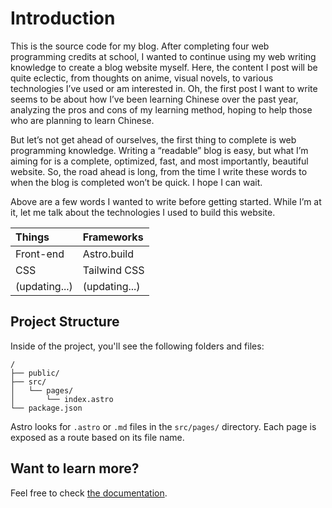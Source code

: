 # Introduction

This is the source code for my blog. After completing four web programming credits at school, I wanted to continue using my web writing knowledge to create a blog website myself. Here, the content I post will be quite eclectic, from thoughts on anime, visual novels, to various technologies I’ve used or am interested in. Oh, the first post I want to write seems to be about how I’ve been learning Chinese over the past year, analyzing the pros and cons of my learning method, hoping to help those who are planning to learn Chinese.

But let’s not get ahead of ourselves, the first thing to complete is web programming knowledge. Writing a “readable” blog is easy, but what I’m aiming for is a complete, optimized, fast, and most importantly, beautiful website. So, the road ahead is long, from the time I write these words to when the blog is completed won’t be quick. I hope I can wait.

Above are a few words I wanted to write before getting started. While I’m at it, let me talk about the technologies I used to build this website.

| Things        | Frameworks    |
| :------------ | :------------ |
| Front-end     | Astro.build   |
| CSS           | Tailwind CSS  |
| (updating...) | (updating...) |

## Project Structure

Inside of the project, you'll see the following folders and files:

```text
/
├── public/
├── src/
│   └── pages/
│       └── index.astro
└── package.json
```

Astro looks for `.astro` or `.md` files in the `src/pages/` directory. Each page is exposed as a route based on its file name.

## Want to learn more?

Feel free to check [the documentation](https://docs.astro.build).
